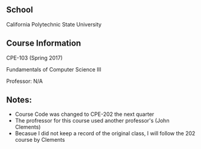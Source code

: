 ## School
California Polytechnic State University

## Course Information
CPE-103 (Spring 2017)

Fundamentals of Computer Science III

Professor: N/A

## Notes:
- Course Code was changed to CPE-202 the next quarter
- The profressor for this course used another professor's (John Clements)
- Becasue I did not keep a record of the original class, I will follow the 202 course by Clements 
